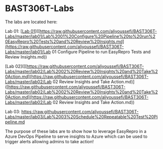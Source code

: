 # BAST306T-Labs

The labs are located here:

Lab 01: [[Lab 01](https://raw.githubusercontent.com/aliyoussefi/BAST306T-Labs/master/lab01/Lab%2001%20Configure%20Pipeline%20to%20run%20EasyRepro%20Tests%20and%20Review%20Insights.md)]([https://raw.githubusercontent.com/aliyoussefi/BAST306T-Labs/master/lab01/Lab%2001%20Configure%20Pipeline%20to%20run%20EasyRepro%20Tests%20and%20Review%20Insights.md](https://raw.githubusercontent.com/aliyoussefi/BAST306T-Labs/master/lab01/Lab 01 Configure Pipeline to run EasyRepro Tests and Review Insights.md))

[Lab 02]([[https://raw.githubusercontent.com/aliyoussefi/BAST306T-Labs/master/lab02/Lab%2002%20Review%20Insights%20and%20Take%20Action.md](https://raw.githubusercontent.com/aliyoussefi/BAST306T-Labs/master/lab02/Lab 02 Review Insights and Take Action.md)]([https://raw.githubusercontent.com/aliyoussefi/BAST306T-Labs/master/lab02/Lab%2002%20Review%20Insights%20and%20Take%20Action.md](https://raw.githubusercontent.com/aliyoussefi/BAST306T-Labs/master/lab02/Lab 02 Review Insights and Take Action.md))

[https://raw.githubusercontent.com/aliyoussefi/BAST306T-Labs/master/lab01/Lab%2001%20Configure%20Pipeline%20to%20run%20EasyRepro%20Tests%20and%20Review%20Insights.md]: Lab	"01"



Lab 03: https://raw.githubusercontent.com/aliyoussefi/BAST306T-Labs/master/lab03/Lab%2003%20Schedule%20Repeatable%20Test%20Pipeline.md



The purpose of these labs are to show how to leverage EasyRepro in a Azure DevOps Pipeline to serve insights to Azure which can be used to trigger alerts allowing admins to take action!